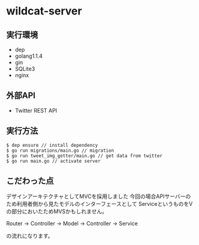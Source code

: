 # wildcat-server

## 実行環境

- dep
- golang1.1.4
- gin
- SQLite3
- nginx

## 外部API

- Twitter REST API

## 実行方法

```
$ dep ensure // install dependency
$ go run migrations/main.go // migration
$ go run tweet_img_getter/main.go // get data from twitter
$ go run main.go // activate server
```

## こだわった点
デザインアーキテクチャとしてMVCを採用しました
今回の場合APIサーバーのため利用者側から見たモデルのインターフェースとして
ServiceというものをVの部分においたためMVSかもしれません。

Router -> Controller -> Model -> Controller -> Service

の流れになります。


